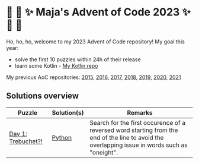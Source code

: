 # :christmas_tree: :snake: :sparkles: Maja's Advent of Code 2023 :sparkles: :snake: :christmas_tree:

Ho, ho, ho, welcome to my 2023 Advent of Code repository!
My goal this year:
- solve the first 10 puzzles within 24h of their release
- learn some Kotlin - [My Kotlin repo](https://github.com/mimikrija/KotlinOfCode2023)

My previous AoC repositories: [2015](https://github.com/mimikrija/AdventOfCode2015), [2016](https://github.com/mimikrija/AdventOfCode2016), [2017](https://github.com/mimikrija/AdventOfCode2017), [2018](https://github.com/mimikrija/AdventOfCode2018), [2019](https://github.com/mimikrija/AdventOfCode2019), [2020](https://github.com/mimikrija/AdventOfCode2020), [2021](https://github.com/mimikrija/AdventOfCode2021)

## Solutions overview


Puzzle | Solution(s) | Remarks |
---    |---    |----
[Day 1: Trebuchet?!](https://adventofcode.com/2023/day/1) | [Python](python/01.py) | Search for the first occurence of a reversed word starting from the end of the line to avoid the overlapping issue in words such as "oneight". |

